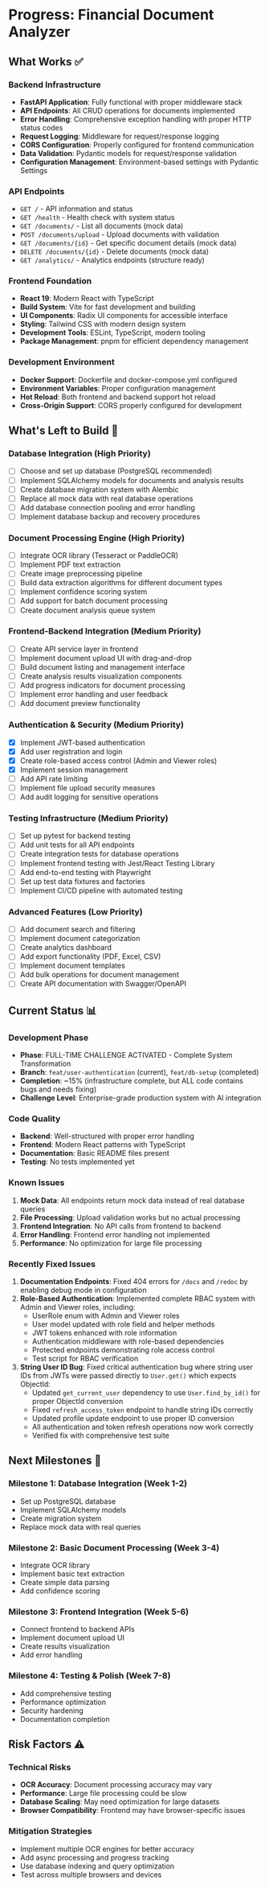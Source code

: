 # Progress: Financial Document Analyzer

## What Works ✅

### Backend Infrastructure

- **FastAPI Application**: Fully functional with proper middleware stack
- **API Endpoints**: All CRUD operations for documents implemented
- **Error Handling**: Comprehensive exception handling with proper HTTP status codes
- **Request Logging**: Middleware for request/response logging
- **CORS Configuration**: Properly configured for frontend communication
- **Data Validation**: Pydantic models for request/response validation
- **Configuration Management**: Environment-based settings with Pydantic Settings

### API Endpoints

- `GET /` - API information and status
- `GET /health` - Health check with system status
- `GET /documents/` - List all documents (mock data)
- `POST /documents/upload` - Upload documents with validation
- `GET /documents/{id}` - Get specific document details (mock data)
- `DELETE /documents/{id}` - Delete documents (mock data)
- `GET /analytics/` - Analytics endpoints (structure ready)

### Frontend Foundation

- **React 19**: Modern React with TypeScript
- **Build System**: Vite for fast development and building
- **UI Components**: Radix UI components for accessible interface
- **Styling**: Tailwind CSS with modern design system
- **Development Tools**: ESLint, TypeScript, modern tooling
- **Package Management**: pnpm for efficient dependency management

### Development Environment

- **Docker Support**: Dockerfile and docker-compose.yml configured
- **Environment Variables**: Proper configuration management
- **Hot Reload**: Both frontend and backend support hot reload
- **Cross-Origin Support**: CORS properly configured for development

## What's Left to Build 🚧

### Database Integration (High Priority)

- [ ] Choose and set up database (PostgreSQL recommended)
- [ ] Implement SQLAlchemy models for documents and analysis results
- [ ] Create database migration system with Alembic
- [ ] Replace all mock data with real database operations
- [ ] Add database connection pooling and error handling
- [ ] Implement database backup and recovery procedures

### Document Processing Engine (High Priority)

- [ ] Integrate OCR library (Tesseract or PaddleOCR)
- [ ] Implement PDF text extraction
- [ ] Create image preprocessing pipeline
- [ ] Build data extraction algorithms for different document types
- [ ] Implement confidence scoring system
- [ ] Add support for batch document processing
- [ ] Create document analysis queue system

### Frontend-Backend Integration (Medium Priority)

- [ ] Create API service layer in frontend
- [ ] Implement document upload UI with drag-and-drop
- [ ] Build document listing and management interface
- [ ] Create analysis results visualization components
- [ ] Add progress indicators for document processing
- [ ] Implement error handling and user feedback
- [ ] Add document preview functionality

### Authentication & Security (Medium Priority)

- [x] Implement JWT-based authentication
- [x] Add user registration and login
- [x] Create role-based access control (Admin and Viewer roles)
- [x] Implement session management
- [ ] Add API rate limiting
- [ ] Implement file upload security measures
- [ ] Add audit logging for sensitive operations

### Testing Infrastructure (Medium Priority)

- [ ] Set up pytest for backend testing
- [ ] Add unit tests for all API endpoints
- [ ] Create integration tests for database operations
- [ ] Implement frontend testing with Jest/React Testing Library
- [ ] Add end-to-end testing with Playwright
- [ ] Set up test data fixtures and factories
- [ ] Implement CI/CD pipeline with automated testing

### Advanced Features (Low Priority)

- [ ] Add document search and filtering
- [ ] Implement document categorization
- [ ] Create analytics dashboard
- [ ] Add export functionality (PDF, Excel, CSV)
- [ ] Implement document templates
- [ ] Add bulk operations for document management
- [ ] Create API documentation with Swagger/OpenAPI

## Current Status 📊

### Development Phase

- **Phase**: FULL-TIME CHALLENGE ACTIVATED - Complete System Transformation
- **Branch**: `feat/user-authentication` (current), `feat/db-setup` (completed)
- **Completion**: ~15% (infrastructure complete, but ALL code contains bugs and needs fixing)
- **Challenge Level**: Enterprise-grade production system with AI integration

### Code Quality

- **Backend**: Well-structured with proper error handling
- **Frontend**: Modern React patterns with TypeScript
- **Documentation**: Basic README files present
- **Testing**: No tests implemented yet

### Known Issues

1. **Mock Data**: All endpoints return mock data instead of real database queries
2. **File Processing**: Upload validation works but no actual processing
3. **Frontend Integration**: No API calls from frontend to backend
4. **Error Handling**: Frontend error handling not implemented
5. **Performance**: No optimization for large file processing

### Recently Fixed Issues

1. **Documentation Endpoints**: Fixed 404 errors for `/docs` and `/redoc` by enabling debug mode in configuration
2. **Role-Based Authentication**: Implemented complete RBAC system with Admin and Viewer roles, including:
   - UserRole enum with Admin and Viewer roles
   - User model updated with role field and helper methods
   - JWT tokens enhanced with role information
   - Authentication middleware with role-based dependencies
   - Protected endpoints demonstrating role access control
   - Test script for RBAC verification
3. **String User ID Bug**: Fixed critical authentication bug where string user IDs from JWTs were passed directly to `User.get()` which expects ObjectId:
   - Updated `get_current_user` dependency to use `User.find_by_id()` for proper ObjectId conversion
   - Fixed `refresh_access_token` endpoint to handle string IDs correctly
   - Updated profile update endpoint to use proper ID conversion
   - All authentication and token refresh operations now work correctly
   - Verified fix with comprehensive test suite

## Next Milestones 🎯

### Milestone 1: Database Integration (Week 1-2)

- Set up PostgreSQL database
- Implement SQLAlchemy models
- Create migration system
- Replace mock data with real queries

### Milestone 2: Basic Document Processing (Week 3-4)

- Integrate OCR library
- Implement basic text extraction
- Create simple data parsing
- Add confidence scoring

### Milestone 3: Frontend Integration (Week 5-6)

- Connect frontend to backend APIs
- Implement document upload UI
- Create results visualization
- Add error handling

### Milestone 4: Testing & Polish (Week 7-8)

- Add comprehensive testing
- Performance optimization
- Security hardening
- Documentation completion

## Risk Factors ⚠️

### Technical Risks

- **OCR Accuracy**: Document processing accuracy may vary
- **Performance**: Large file processing could be slow
- **Database Scaling**: May need optimization for large datasets
- **Browser Compatibility**: Frontend may have browser-specific issues

### Mitigation Strategies

- Implement multiple OCR engines for better accuracy
- Add async processing and progress tracking
- Use database indexing and query optimization
- Test across multiple browsers and devices
